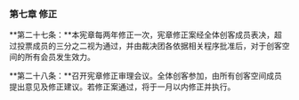 ### 第七章 修正

**第二十七条：**本宪章每两年修正一次，宪章修正案经全体创客成员表决，超过投票成员的三分之二视为通过，并由裁决团各依据相关程序批准后，对于创客空间的所有会员发生效力。

**第二十八条：**召开宪章修正审理会议。全体创客参加，由所有创客空间成员提出意见及修正建议。若修正案通过，将于一月以内修正并执行。
